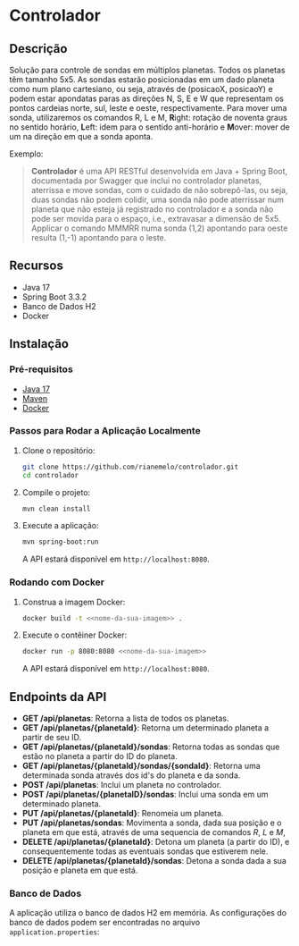 # **Controlador**

## **Descrição**

Solução para controle de sondas em múltiplos planetas.
Todos os planetas têm tamanho 5x5.
As sondas estarão posicionadas em um dado planeta como num plano cartesiano, ou seja, através de (posicaoX, posicaoY) e podem estar apondatas paras as direções N, S, E e W que representam os pontos cardeias norte, sul, leste e oeste, respectivamente.
Para mover uma sonda, utilizaremos os comandos R, L e M, **R**ight: rotação de noventa graus no sentido horário, **L**eft: idem para o sentido anti-horário e **M**over: mover de um na direção em que a sonda aponta.

Exemplo:
> **Controlador** é uma API RESTful desenvolvida em Java + Spring Boot, documentada por Swagger que inclui no controlador planetas, aterrissa e move sondas, com o cuidado de não sobrepô-las, ou seja, duas sondas não podem colidir, uma sonda não pode aterrissar num planeta que não esteja já registrado no controlador e a sonda não pode ser movida para o espaço, i.e., extravasar a dimensão de 5x5.
> Applicar o comando MMMRR numa sonda (1,2) apontando para oeste resulta (1,-1) apontando para o leste.

## **Recursos**
- Java 17
- Spring Boot 3.3.2
- Banco de Dados H2
- Docker

## **Instalação**

### **Pré-requisitos**
- [Java 17](https://www.oracle.com/java/technologies/javase-jdk17-downloads.html)
- [Maven](https://maven.apache.org/install.html)
- [Docker](https://docs.docker.com/get-docker/)

### **Passos para Rodar a Aplicação Localmente**

1. Clone o repositório:

    ```bash
    git clone https://github.com/rianemelo/controlador.git
    cd controlador
    ```

2. Compile o projeto:

    ```bash
    mvn clean install
    ```

3. Execute a aplicação:

    ```bash
    mvn spring-boot:run
    ```

    A API estará disponível em `http://localhost:8080`.

### **Rodando com Docker**

1. Construa a imagem Docker:

    ```bash
    docker build -t <<nome-da-sua-imagem>> .
    ```

2. Execute o contêiner Docker:

    ```bash
    docker run -p 8080:8080 <<nome-da-sua-imagem>>
    ```

    A API estará disponível em `http://localhost:8080`.

## **Endpoints da API**

- **GET /api/planetas**: Retorna a lista de todos os planetas.
- **GET /api/planetas/{planetaId}**: Retorna um determinado planeta a partir de seu ID.
- **GET /api/planetas/{planetaId}/sondas**: Retorna todas as sondas que estão no planeta a partir do ID do planeta.
- **GET /api/planetas/{planetaId}/sondas/{sondaId}**: Retorna uma determinada sonda através dos id's do planeta e da sonda.
- **POST /api/planetas**: Inclui um planeta no controlador.
- **POST /api/planetas/{planetaID}/sondas**: Inclui uma sonda em um determinado planeta.
- **PUT /api/planetas/{planetaId}**: Renomeia um planeta.
- **PUT /api/planetas/sondas**: Movimenta a sonda, dada sua posição e o planeta em que está, através de uma sequencia de comandos _R_, _L_ e _M_, 
- **DELETE /api/planetas/{planetaId}**: Detona um planeta (a partir do ID), e consequentemente todas as eventuais sondas que estiverem nele.
- **DELETE /api/planetas/{planetaId}/sondas**: Detona a sonda dada a sua posição e planeta em que está.



### **Banco de Dados**
A aplicação utiliza o banco de dados H2 em memória. As configurações do banco de dados podem ser encontradas no arquivo `application.properties`:

